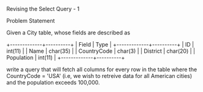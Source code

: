 Revising the Select Query - 1 

Problem Statement

Given a City table, whose fields are described as

+-------------+----------+
| Field       | Type     |
+-------------+----------+
| ID          | int(11)  |
| Name        | char(35) |
| CountryCode | char(3)  |
| District    | char(20) |
| Population  | int(11)  |
+-------------+----------+

write a query that will fetch all columns for every row in the table where the CountryCode = 'USA' (i.e, we wish to retreive data for all American cities) and the population exceeds 100,000.
